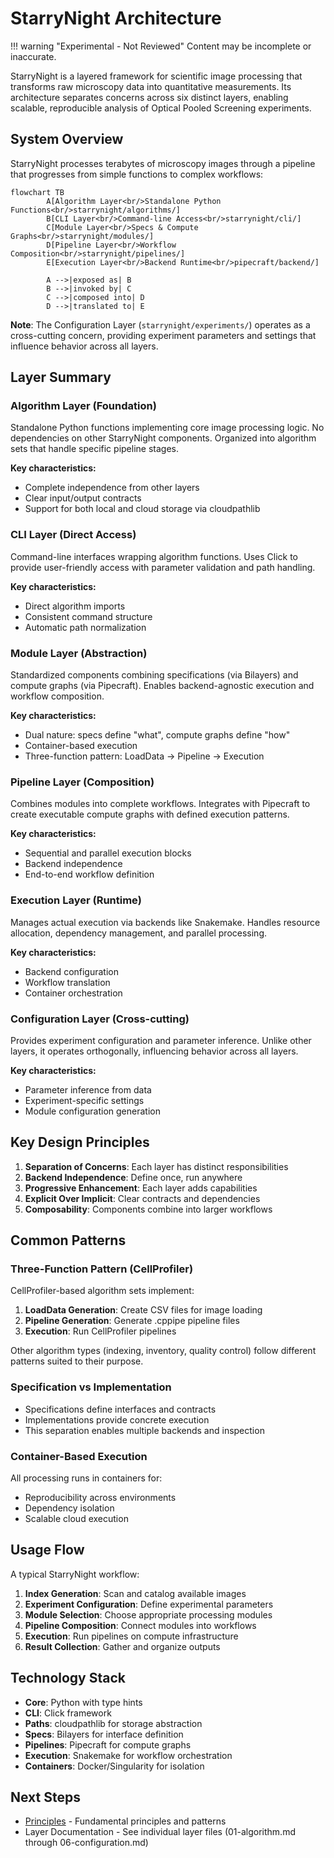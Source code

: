 # StarryNight Architecture

!!! warning "Experimental - Not Reviewed"
    Content may be incomplete or inaccurate.

StarryNight is a layered framework for scientific image processing that transforms raw microscopy data into quantitative measurements. Its architecture separates concerns across six distinct layers, enabling scalable, reproducible analysis of Optical Pooled Screening experiments.

## System Overview

StarryNight processes terabytes of microscopy images through a pipeline that progresses from simple functions to complex workflows:

```mermaid
flowchart TB
        A[Algorithm Layer<br/>Standalone Python Functions<br/>starrynight/algorithms/]
        B[CLI Layer<br/>Command-line Access<br/>starrynight/cli/]
        C[Module Layer<br/>Specs & Compute Graphs<br/>starrynight/modules/]
        D[Pipeline Layer<br/>Workflow Composition<br/>starrynight/pipelines/]
        E[Execution Layer<br/>Backend Runtime<br/>pipecraft/backend/]

        A -->|exposed as| B
        B -->|invoked by| C
        C -->|composed into| D
        D -->|translated to| E

```

**Note**: The Configuration Layer (`starrynight/experiments/`) operates as a cross-cutting concern, providing experiment parameters and settings that influence behavior across all layers.

## Layer Summary

### Algorithm Layer (Foundation)

Standalone Python functions implementing core image processing logic. No dependencies on other StarryNight components. Organized into algorithm sets that handle specific pipeline stages.

**Key characteristics:**

- Complete independence from other layers
- Clear input/output contracts
- Support for both local and cloud storage via cloudpathlib

### CLI Layer (Direct Access)

Command-line interfaces wrapping algorithm functions. Uses Click to provide user-friendly access with parameter validation and path handling.

**Key characteristics:**

- Direct algorithm imports
- Consistent command structure
- Automatic path normalization

### Module Layer (Abstraction)

Standardized components combining specifications (via Bilayers) and compute graphs (via Pipecraft). Enables backend-agnostic execution and workflow composition.

**Key characteristics:**

- Dual nature: specs define "what", compute graphs define "how"
- Container-based execution
- Three-function pattern: LoadData → Pipeline → Execution

### Pipeline Layer (Composition)

Combines modules into complete workflows. Integrates with Pipecraft to create executable compute graphs with defined execution patterns.

**Key characteristics:**

- Sequential and parallel execution blocks
- Backend independence
- End-to-end workflow definition

### Execution Layer (Runtime)

Manages actual execution via backends like Snakemake. Handles resource allocation, dependency management, and parallel processing.

**Key characteristics:**

- Backend configuration
- Workflow translation
- Container orchestration

### Configuration Layer (Cross-cutting)

Provides experiment configuration and parameter inference. Unlike other layers, it operates orthogonally, influencing behavior across all layers.

**Key characteristics:**

- Parameter inference from data
- Experiment-specific settings
- Module configuration generation

## Key Design Principles

1. **Separation of Concerns**: Each layer has distinct responsibilities
2. **Backend Independence**: Define once, run anywhere
3. **Progressive Enhancement**: Each layer adds capabilities
4. **Explicit Over Implicit**: Clear contracts and dependencies
5. **Composability**: Components combine into larger workflows

## Common Patterns

### Three-Function Pattern (CellProfiler)

CellProfiler-based algorithm sets implement:

1. **LoadData Generation**: Create CSV files for image loading
2. **Pipeline Generation**: Generate .cppipe pipeline files
3. **Execution**: Run CellProfiler pipelines

Other algorithm types (indexing, inventory, quality control) follow different patterns suited to their purpose.

### Specification vs Implementation

- Specifications define interfaces and contracts
- Implementations provide concrete execution
- This separation enables multiple backends and inspection

### Container-Based Execution

All processing runs in containers for:

- Reproducibility across environments
- Dependency isolation
- Scalable cloud execution

## Usage Flow

A typical StarryNight workflow:

1. **Index Generation**: Scan and catalog available images
2. **Experiment Configuration**: Define experimental parameters
3. **Module Selection**: Choose appropriate processing modules
4. **Pipeline Composition**: Connect modules into workflows
5. **Execution**: Run pipelines on compute infrastructure
6. **Result Collection**: Gather and organize outputs

## Technology Stack

- **Core**: Python with type hints
- **CLI**: Click framework
- **Paths**: cloudpathlib for storage abstraction
- **Specs**: Bilayers for interface definition
- **Pipelines**: Pipecraft for compute graphs
- **Execution**: Snakemake for workflow orchestration
- **Containers**: Docker/Singularity for isolation

## Next Steps

- [Principles](00-1-principles.md) - Fundamental principles and patterns
- Layer Documentation - See individual layer files (01-algorithm.md through 06-configuration.md)
